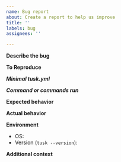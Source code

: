 ```yaml
---
name: Bug report
about: Create a report to help us improve
title: ''
labels: bug
assignees: ''

---
```


**Describe the bug**
<!-- A clear and concise description of what the bug is -->


**To Reproduce**

***Minimal tusk.yml***
<!-- Include the relevant section of your tusk.yml -->


***Command or commands run***
<!-- Include the command to run to reproduce the issue -->


**Expected behavior**
<!-- A clear and concise description of what you expected to happen -->


**Actual behavior**
<!-- A clear and concise description of what actually happened -->


**Environment**
 - OS:
 - Version (`tusk --version`): 

**Additional context**
<!-- Add any other context about the problem here -->

